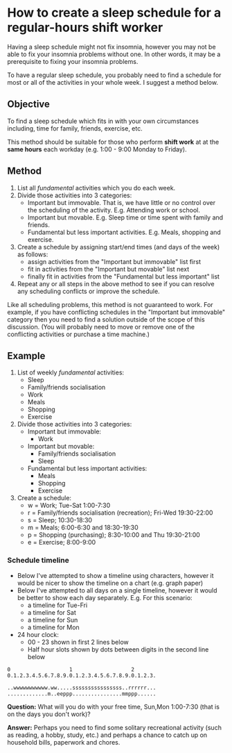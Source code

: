 # How to create a sleep schedule for a regular-hours shift worker

Having a sleep schedule might not fix insomnia, however you may not be
able to fix your insomnia problems without one. In other words, it may
be a prerequisite to fixing your insomnia problems.

To have a regular sleep schedule, you probably need to find a schedule
for most or all of the activities in your whole week. I suggest a method
below.

## Objective

To find a sleep schedule which fits in with your own circumstances
including, time for family, friends, exercise, etc.

This method should be suitable for those who perform **shift work** at
at the **same hours** each workday (e.g. 1:00 - 9:00 Monday to Friday).

## Method

1. List all *fundamental* activities which you do each week.
1. Divide those activities into 3 categories:
   - Important but immovable. That is, we have little or no control over
     the scheduling of the activity. E.g. Attending work or school.
   - Important but movable. E.g. Sleep time or time spent with family
     and friends.
   - Fundamental but less important activities. E.g. Meals, shopping
     and exercise.
1. Create a schedule by assigning start/end times (and days of the week)
   as follows:
   - assign activities from the "Important but immovable" list first
   - fit in activities from the "Important but movable" list next
   - finally fit in activities from the "Fundamental but less
     important" list
1. Repeat any or all steps in the above method to see if you can
   resolve any scheduling conflicts or improve the schedule.

Like all scheduling problems, this method is not guaranteed to work.
For example, if you have conflicting schedules in the "Important but
immovable" category then you need to find a solution outside of the
scope of this discussion. (You will probably need to move or remove 
one of the conflicting activities or purchase a time machine.)

## Example

1. List of weekly *fundamental* activities:
   - Sleep
   - Family/friends socialisation
   - Work
   - Meals
   - Shopping
   - Exercise
1. Divide those activities into 3 categories:
   - Important but immovable:
     + Work
   - Important but movable:
     + Family/friends socialisation
     + Sleep
   - Fundamental but less important activities:
     + Meals
     + Shopping
     + Exercise
1. Create a schedule:
   - w = Work; Tue-Sat 1:00-7:30
   - r = Family/friends socialisation (recreation); Fri-Wed 19:30-22:00
   - s = Sleep; 10:30-18:30
   - m = Meals; 6:00-6:30 and 18:30-19:30
   - p = Shopping (purchasing); 8:30-10:00 and Thu 19:30-21:00
   - e = Exercise; 8:00-9:00

### Schedule timeline

- Below I've attempted to show a timeline using characters, however
  it would be nicer to show the timeline on a chart (e.g. graph paper)
- Below I've attempted to all days on a single timeline, however it
  would be better to show each day separately. E.g. For this scenario:
  + a timeline for Tue-Fri
  + a timeline for Sat
  + a timeline for Sun
  + a timeline for Mon
- 24 hour clock:
  + 00 - 23 shown in first 2 lines below
  + Half hour slots shown by dots between digits in the second line below

```
0                   1                   2
0.1.2.3.4.5.6.7.8.9.0.1.2.3.4.5.6.7.8.9.0.1.2.3.

..wwwwwwwwwww.ww.....ssssssssssssssss..rrrrrr...
.............m..eeppp................mmppp......
```

**Question:** What will you do with your free time, Sun,Mon 1:00-7:30
(that is on the days you don't work)?

**Answer:** Perhaps you need to find some solitary recreational
activity (such as reading, a hobby, study, etc.) and perhaps a
chance to catch up on household bills, paperwork and chores.

